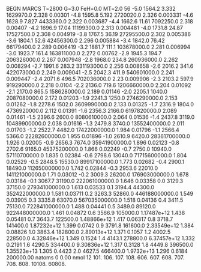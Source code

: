 BEGN
MARCS T=2800 G=3.0 FeH=0.0 MT=2.0
                  56
-5.0 1564.2 3.332 1629970.0 2.328 0.00301 
-4.8 1595.8 5.192 2720020.0 2.326 0.003331 
-4.6 1628.9 7.827 4433360.0 2.322 0.003687 
-4.4 1662.6 11.61 7092250.0 2.318 0.00407 
-4.2 1696.9 17.04 11199300.0 2.313 0.004481 
-4.0 1731.8 24.87 17527500.0 2.308 0.004919 
-3.8 1767.5 36.19 27295500.0 2.302 0.005386 
-3.6 1804.1 52.6 42456300.0 2.296 0.005884 
-3.4 1842.0 76.42 66179400.0 2.289 0.006419 
-3.2 1881.7 111.1 103678000.0 2.281 0.006994 
-3.0 1923.7 161.4 163811000.0 2.272 0.00762 
-2.9 1945.3 194.7 206326000.0 2.267 0.007948 
-2.8 1968.0 234.8 260936000.0 2.262 0.008294 
-2.7 1991.6 283.2 331193000.0 2.256 0.008658 
-2.6 2016.2 341.6 422073000.0 2.249 0.009041 
-2.5 2042.3 411.9 540601000.0 2.241 0.009447 
-2.4 2071.6 496.5 702036000.0 2.23 0.009906 
-2.3 2103.2 597.9 919290000.0 2.218 0.0104 
-2.2 2136.0 719.6 1206660000.0 2.204 0.01092 
-2.1 2170.0 865.5 1586280000.0 2.189 0.01146 
-2.0 2205.1 1040.0 2087080000.0 2.172 0.01203 
-1.9 2241.3 1250.0 2746290000.0 2.153 0.01262 
-1.8 2278.6 1502.0 3609990000.0 2.133 0.01325 
-1.7 2316.9 1804.0 4736920000.0 2.112 0.01391 
-1.6 2356.3 2166.0 6197820000.0 2.089 0.01461 
-1.5 2396.6 2600.0 8080610000.0 2.064 0.01536 
-1.4 2437.8 3119.0 10489900000.0 2.038 0.01616 
-1.3 2479.8 3740.0 13552400000.0 2.011 0.01703 
-1.2 2522.7 4482.0 17422000000.0 1.984 0.01796 
-1.1 2566.4 5366.0 22282600000.0 1.955 0.01896 
-1.0 2610.9 6420.0 28361700000.0 1.926 0.02005 
-0.9 2656.3 7674.0 35941900000.0 1.896 0.02123 
-0.8 2702.6 9165.0 45375200000.0 1.866 0.02249 
-0.7 2750.0 10940.0 57110700000.0 1.835 0.02384 
-0.6 2798.6 13040.0 71715600000.0 1.804 0.02529 
-0.5 2848.5 15530.0 89917100000.0 1.773 0.02682 
-0.4 2900.1 18490.0 112650000000.0 1.742 0.02844 
-0.3 2953.6 22010.0 141121000000.0 1.71 0.03012 
-0.2 3009.3 26200.0 176903000000.0 1.678 0.03184 
-0.1 3067.7 31190.0 222061000000.0 1.646 0.03358 
0.0 3129.3 37150.0 279341000000.0 1.613 0.03533 
0.1 3194.4 44300.0 352422000000.0 1.581 0.03711 
0.2 3263.3 52860.0 446188000000.0 1.549 0.03905 
0.3 3335.8 63070.0 567035000000.0 1.518 0.04136 
0.4 3411.5 75130.0 722841000000.0 1.488 0.04441 
0.5 3489.0 89120.0 922448000000.0 1.461 0.04872 
0.6 3566.9 105000.0 1.17487e+12 1.438 0.05481 
0.7 3643.7 122500.0 1.48866e+12 1.417 0.06317 
0.8 3718.7 141400.0 1.87232e+12 1.399 0.0742 
0.9 3791.8 161600.0 2.33549e+12 1.384 0.08826 
1.0 3863.4 182800.0 2.89013e+12 1.371 0.1057 
1.2 4002.5 228500.0 4.32846e+12 1.349 0.1524 
1.4 4143.1 278800.0 6.37457e+12 1.332 0.2191 
1.6 4290.5 334400.0 9.30836e+12 1.317 0.3128 
1.8 4449.8 396500.0 1.35523e+13 1.305 0.4423 
2.0 4627.5 466400.0 1.9732e+13 1.296 0.6184 
200000.00
natoms              0      0.00
nmol          12
          101.         106.       107.      108.         606.        607.        608.
          707.         708.       808.    10108.       60808.
